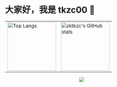 <link rel="stylesheet" type="text/css" href="./beautiful.css">

# 大家好，我是 tkzc00 👋

<table style="border-collapse:collapse;table-layout: fixed;border:0;cellspacing: 0;border-spacing: 0;">
<tr>
<td valign="top">
<img src="https://github-readme-stats.vercel.app/api/top-langs/?username=zktkzc&layout=compact&locale=cn" alt="Top Langs" height="160" />
</td>
<td valign="top">
<img src="https://github-readme-stats.vercel.app/api?username=zktkzc&show_icons=true&locale=cn" alt="zktkzc's GitHub stats" height="160" />
</td>
</tr>
</table>

<div align="center"> <img src="https://github-readme-streak-stats.herokuapp.com/?user=zktkzc" /> </div>
